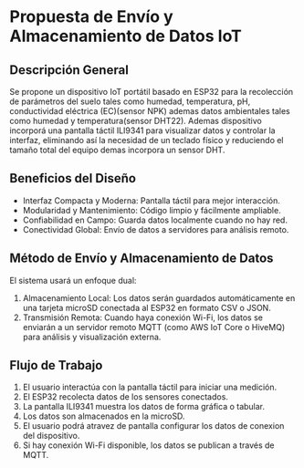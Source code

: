# Propuesta de Envío y Almacenamiento de Datos IoT

## Descripción General
Se propone un dispositivo IoT portátil basado en ESP32 para la recolección de parámetros del
suelo tales como humedad, temperatura, pH, conductividad eléctrica (EC)(sensor NPK) ademas
datos ambientales tales como humedad y temperatura(sensor DHT22). Ademas dispositivo
incorporá una pantalla táctil ILI9341 para visualizar datos y controlar la interfaz, eliminando así
la necesidad de un teclado físico y reduciendo el tamaño total del equipo demas incorpora un
sensor DHT.

## Beneficios del Diseño
- Interfaz Compacta y Moderna: Pantalla táctil para mejor interacción.
- Modularidad y Mantenimiento: Código limpio y fácilmente ampliable.
- Confiabilidad en Campo: Guarda datos localmente cuando no hay red.
- Conectividad Global: Envío de datos a servidores para análisis remoto.


## Método de Envío y Almacenamiento de Datos
El sistema usará un enfoque dual:
1. Almacenamiento Local: Los datos serán guardados automáticamente en una tarjeta
microSD conectada al ESP32 en formato CSV o JSON.
2. Transmisión Remota: Cuando haya conexión Wi-Fi, los datos se enviarán a un servidor
remoto MQTT (como AWS IoT Core o HiveMQ) para análisis y visualización externa.

## Flujo de Trabajo
1. El usuario interactúa con la pantalla táctil para iniciar una medición.
2. El ESP32 recolecta datos de los sensores conectados.
3. La pantalla ILI9341 muestra los datos de forma gráfica o tabular.
4. Los datos son almacenados en la microSD.
5. El usuario podrá atravez de pantalla configurar los datos de conexion del dispositivo.
6. Si hay conexión Wi-Fi disponible, los datos se publican a través de MQTT.
